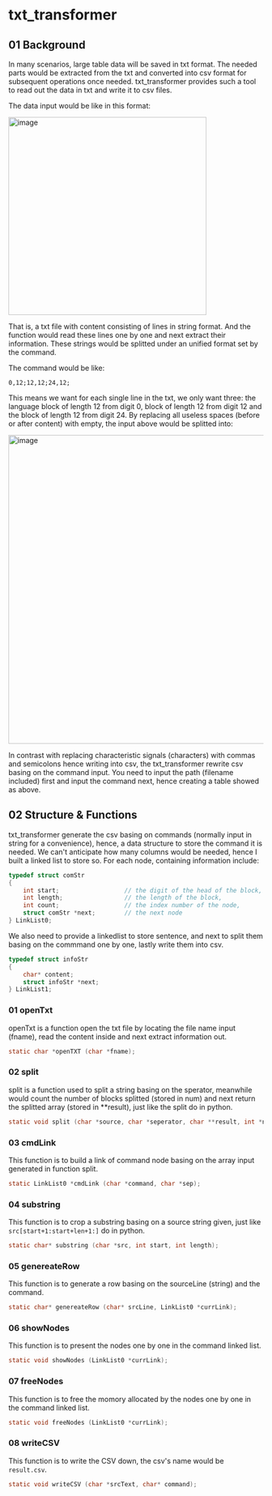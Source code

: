 # txt_transformer

## 01 Background
In many scenarios, large table data will be saved in txt format. The needed parts would be extracted from the txt and converted into csv format for subsequent operations once needed. txt_transformer provides such a tool to read out the data in txt and write it to csv files.

The data input would be like in this format:

<img width="391" alt="image" src="https://user-images.githubusercontent.com/86709726/212458106-22f8f556-2a73-41dc-8d99-526f94c5016b.png">

That is, a txt file with content consisting of lines in string format. And the function would read these lines one by one and next extract their information. These strings would be splitted under an unified format set by the command.

The command would be like: 
```
0,12;12,12;24,12;
```
This means we want for each single line in the txt, we only want three: the language block of length 12 from digit 0, block of length 12 from digit 12 and the block of length 12 from digit 24. By replacing all useless spaces (before or after content) with empty, the input above would be splitted into:

<img width="610" alt="image" src="https://user-images.githubusercontent.com/86709726/212458498-c25aa96f-89c6-4956-b02a-a13ea71a5877.png">

In contrast with replacing characteristic signals (characters) with commas and semicolons hence writing into csv, the txt_transformer rewrite csv basing on the command input. You need to input the path (filename included) first and input the command next, hence creating a table showed as above.


## 02 Structure & Functions
txt_transformer generate the csv basing on commands (normally input in string for a convenience), hence, a data structure to store the command it is needed. We can't anticipate how many columns would be needed, hence I built a linked list to store so. For each node, containing information include:
```c
typedef struct comStr 
{
    int start;                  // the digit of the head of the block,
    int length;                 // the length of the block,
    int count;                  // the index number of the node,
    struct comStr *next;        // the next node
} LinkList0;
```
We also need to provide a linkedlist to store sentence, and next to split them basing on the commmand one by one, lastly write them into csv.
```c
typedef struct infoStr 
{
    char* content;
    struct infoStr *next;
} LinkList1;
```

### 01 openTxt
openTxt is a function open the txt file by locating the file name input (fname), read the content inside and next extract information out.
```c
static char *openTXT (char *fname);
```
### 02 split
split is a function used to split a string basing on the sperator, meanwhile would count the number of blocks splitted (stored in num) and next return the splitted array (stored in **result), just like the split do in python.
```c
static void split (char *source, char *seperator, char **result, int *num);
```

### 03 cmdLink
This function is to build a link of command node basing on the array input generated in function split.
```c
static LinkList0 *cmdLink (char *command, char *sep);
```

### 04 substring
This function is to crop a substring basing on a source string given, just like ```src[start+1:start+len+1:]``` do in python.
```c
static char* substring (char *src, int start, int length);
```
### 05 genereateRow
This function is to generate a row basing on the sourceLine (string) and the command. 
```c
static char* genereateRow (char* srcLine, LinkList0 *currLink);
```
### 06 showNodes
This function is to present the nodes one by one in the command linked list. 
```c
static void showNodes (LinkList0 *currLink);
```
### 07 freeNodes
This function is to free the momory allocated by the nodes one by one in the command linked list.
```c
static void freeNodes (LinkList0 *currLink);
```
### 08 writeCSV
This function is to write the CSV down, the csv's name would be ```result.csv```.
```c
static void writeCSV (char *srcText, char* command);
```





